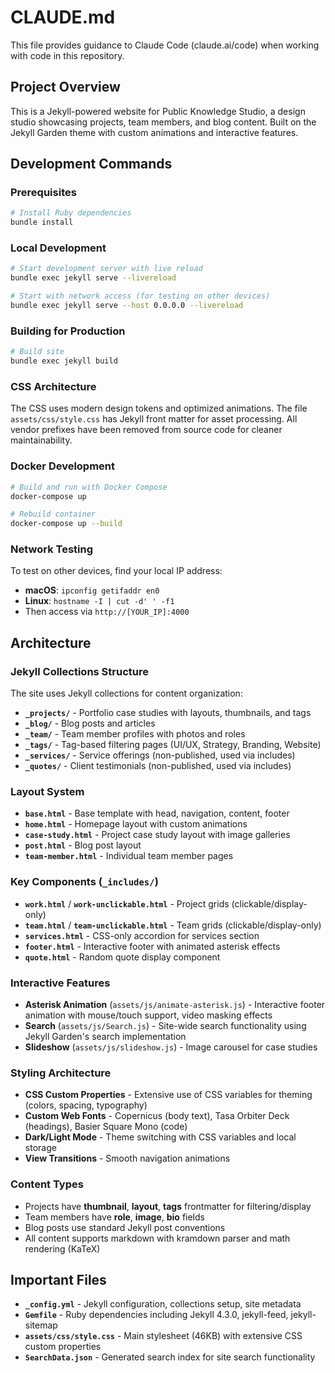 # CLAUDE.md

This file provides guidance to Claude Code (claude.ai/code) when working with code in this repository.

## Project Overview

This is a Jekyll-powered website for Public Knowledge Studio, a design studio showcasing projects, team members, and blog content. Built on the Jekyll Garden theme with custom animations and interactive features.

## Development Commands

### Prerequisites
```bash
# Install Ruby dependencies
bundle install
```

### Local Development
```bash
# Start development server with live reload
bundle exec jekyll serve --livereload

# Start with network access (for testing on other devices)
bundle exec jekyll serve --host 0.0.0.0 --livereload
```

### Building for Production
```bash
# Build site
bundle exec jekyll build
```

### CSS Architecture
The CSS uses modern design tokens and optimized animations. The file `assets/css/style.css` has Jekyll front matter for asset processing. All vendor prefixes have been removed from source code for cleaner maintainability.

### Docker Development
```bash
# Build and run with Docker Compose
docker-compose up

# Rebuild container
docker-compose up --build
```

### Network Testing
To test on other devices, find your local IP address:
- **macOS**: `ipconfig getifaddr en0`
- **Linux**: `hostname -I | cut -d' ' -f1`
- Then access via `http://[YOUR_IP]:4000`

## Architecture

### Jekyll Collections Structure
The site uses Jekyll collections for content organization:

- **`_projects/`** - Portfolio case studies with layouts, thumbnails, and tags
- **`_blog/`** - Blog posts and articles  
- **`_team/`** - Team member profiles with photos and roles
- **`_tags/`** - Tag-based filtering pages (UI/UX, Strategy, Branding, Website)
- **`_services/`** - Service offerings (non-published, used via includes)
- **`_quotes/`** - Client testimonials (non-published, used via includes)

### Layout System
- **`base.html`** - Base template with head, navigation, content, footer
- **`home.html`** - Homepage layout with custom animations
- **`case-study.html`** - Project case study layout with image galleries
- **`post.html`** - Blog post layout
- **`team-member.html`** - Individual team member pages

### Key Components (`_includes/`)
- **`work.html`** / **`work-unclickable.html`** - Project grids (clickable/display-only)
- **`team.html`** / **`team-unclickable.html`** - Team grids (clickable/display-only) 
- **`services.html`** - CSS-only accordion for services section
- **`footer.html`** - Interactive footer with animated asterisk effects
- **`quote.html`** - Random quote display component

### Interactive Features
- **Asterisk Animation** (`assets/js/animate-asterisk.js`) - Interactive footer animation with mouse/touch support, video masking effects
- **Search** (`assets/js/Search.js`) - Site-wide search functionality using Jekyll Garden's search implementation
- **Slideshow** (`assets/js/slideshow.js`) - Image carousel for case studies

### Styling Architecture
- **CSS Custom Properties** - Extensive use of CSS variables for theming (colors, spacing, typography)
- **Custom Web Fonts** - Copernicus (body text), Tasa Orbiter Deck (headings), Basier Square Mono (code)
- **Dark/Light Mode** - Theme switching with CSS variables and local storage
- **View Transitions** - Smooth navigation animations

### Content Types
- Projects have **thumbnail**, **layout**, **tags** frontmatter for filtering/display
- Team members have **role**, **image**, **bio** fields
- Blog posts use standard Jekyll post conventions
- All content supports markdown with kramdown parser and math rendering (KaTeX)

## Important Files
- **`_config.yml`** - Jekyll configuration, collections setup, site metadata
- **`Gemfile`** - Ruby dependencies including Jekyll 4.3.0, jekyll-feed, jekyll-sitemap
- **`assets/css/style.css`** - Main stylesheet (46KB) with extensive CSS custom properties
- **`SearchData.json`** - Generated search index for site search functionality